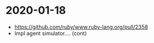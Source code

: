 # 2020-01-18

- https://github.com/ruby/www.ruby-lang.org/pull/2358
- Impl agent simulator.... (cont)
